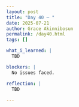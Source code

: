 ```yaml
---
layout: post
title: "Day 40 – "
date: 2025-07-21
author: Grace Akinnibosun
permalink: /day40.html
tags: []

what_i_learned: |
  TBD

blockers: |
  No issues faced.

reflection: |
  TBD
 
---
```


